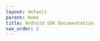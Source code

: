 ```yaml
---
layout: default
parent: Home
title: Android SDK Documentation 
nav_order: 2
---
```

<script>
window.location.href = "http://www.w3schools.com"
</script>
